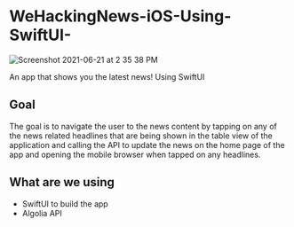 # WeHackingNews-iOS-Using-SwiftUI-

![Screenshot 2021-06-21 at 2 35 38 PM](https://user-images.githubusercontent.com/76988309/122736761-fbbb8100-d29d-11eb-9017-8878d4c9869d.png)

An app that shows you the latest news! Using SwiftUI

## Goal

The goal is to navigate the user to the news content by tapping on any of the news related headlines that are being shown in the table view of the application and calling the API to update the news on the home page of the app and opening the mobile browser when tapped on any headlines.

## What are we using

* SwiftUI to build the app
* Algolia API
